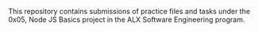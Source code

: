This repository contains submissions of practice files and tasks under the 0x05, Node JS Basics project in the ALX Software Engineering program.
